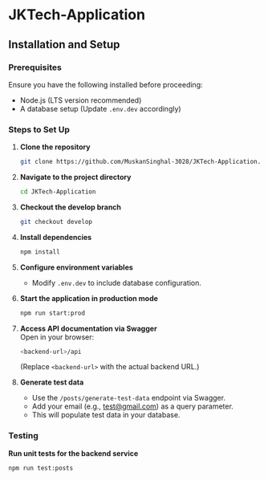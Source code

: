 # JKTech-Application


## Installation and Setup

### Prerequisites
Ensure you have the following installed before proceeding:
- Node.js (LTS version recommended)
- A database setup (Update `.env.dev` accordingly)

### Steps to Set Up

1. **Clone the repository**  
   ```sh
   git clone https://github.com/MuskanSinghal-3028/JKTech-Application.git
   ```

2. **Navigate to the project directory**  
   ```sh
   cd JKTech-Application
   ```

3. **Checkout the develop branch**  
   ```sh
   git checkout develop
   ```

4. **Install dependencies**  
   ```sh
   npm install
   ```

5. **Configure environment variables**  
   
   - Modify `.env.dev` to include database configuration.

6. **Start the application in production mode**  
   ```sh
   npm run start:prod
   ```

7. **Access API documentation via Swagger**  
   Open in your browser:
   ```bash
   <backend-url>/api
   ```
   (Replace `<backend-url>` with the actual backend URL.)

8. **Generate test data**  
   - Use the `/posts/generate-test-data` endpoint via Swagger.
   - Add your email (e.g., test@gmail.com) as a query parameter.
   - This will populate test data in your database.

### Testing

**Run unit tests for the backend service**  
```sh
npm run test:posts
```








